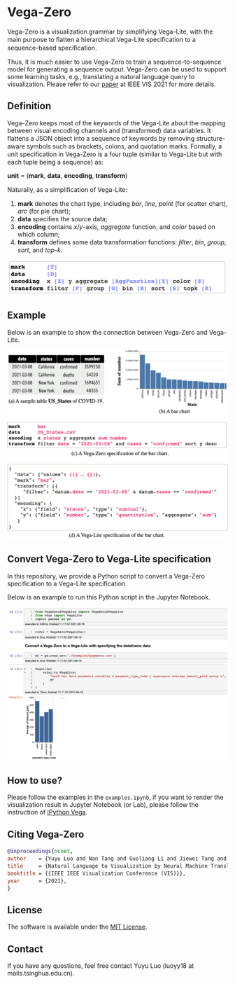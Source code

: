 # Vega-Zero

Vega-Zero is a visualization grammar by simplifying Vega-Lite, with the main purpose to ﬂatten a hierarchical Vega-Lite speciﬁcation to a sequence-based speciﬁcation. 

Thus, it is much easier to use Vega-Zero to train a sequence-to-sequence model for generating a sequence output. 
Vega-Zero can be used to support some learning tasks, e.g., translating a natural language query to visualization.
Please refer to our [paper](https://github.com/Thanksyy/Vega-Zero/blob/main/ncNet-VIS21.pdf) at IEEE VIS 2021 for more details.

## Definition 

Vega-Zero keeps most of the keywords of the Vega-Lite about the mapping between visual encoding channels and (transformed) data variables. It ﬂattens a JSON object into a sequence of keywords by removing structure-aware symbols such as brackets, colons, and quotation marks. Formally, a unit speciﬁcation in Vega-Zero is a four tuple (similar to Vega-Lite but with each tuple being a sequence) as:

**unit** = (**mark**, **data**, **encoding**, **transform**)

Naturally, as a simpliﬁcation of Vega-Lite: 
1. **mark** denotes the chart type, including *bar*, *line*, *point* (for scatter chart), *arc* (for pie chart); 
2. **data** speciﬁes the source data; 
3. **encoding** contains *x*/*y*-axis, *aggregate* function, and *color* based on which column; 
4. **transform** deﬁnes some data transformation functions: *ﬁlter*, *bin*, *group*, *sort*, and *top-k*.

<img src="./vega-zero.png" width="600">

## Example

Below is an example to show the connection between Vega-Zero and Vega-Lite.


<img src="./example.png" width="600">

## Convert Vega-Zero to Vega-Lite specification

In this repository, we provide a Python script to convert a Vega-Zero specification to a Vega-Lite specification.
 
Below is an example to run this Python script in the Jupyter Notebook.

<img src="./example-jupyter.png" width="600">

## How to use?

Please follow the examples in the ```examples.ipynb```, if you want to render the visualization result in Jupyter Notebook (or Lab), please follow the instruction of [IPython Vega](https://github.com/vega/ipyvega).

## Citing Vega-Zero

```bibTeX
@inproceedings{ncnet,
author    = {Yuyu Luo and Nan Tang and Guoliang Li and Jiewei Tang and Chengliang Chai and Xuedi Qin},
title     = {Natural Language to Visualization by Neural Machine Translation},
booktitle = {{IEEE IEEE Visualization Conference (VIS)}},
year      = {2021},
}
```

## License
The software is available under the [MIT License](https://github.com/Thanksyy/Vega-Zero/blob/main/README.md).

## Contact
If you have any questions, feel free contact Yuyu Luo (luoyy18 at mails.tsinghua.edu.cn).